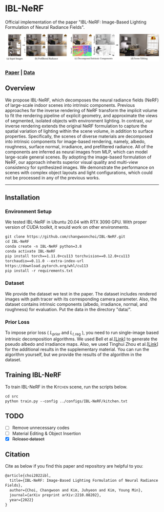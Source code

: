 # IBL-NeRF
Official implementation of the paper "IBL-NeRF: Image-Based Lighting Formulation of Neural Radiance Fields".
<div style="text-align:center">
<img src="assets/teaser.png" alt="teaser image"/>
</div>

### [Paper](https://arxiv.org/abs/2210.08202) | [Data](https://drive.google.com/drive/folders/1ejnk8VYVGAvfapZeTUxKmcfH7RAMVK7U?usp=share_link)
## Overview
We propose IBL-NeRF, which decomposes the neural radiance fields (NeRF) of large-scale indoor scenes into intrinsic components.
Previous approaches for the inverse rendering of NeRF transform the implicit volume to fit the rendering pipeline of explicit geometry, and approximate the views of segmented, isolated objects with environment lighting.
In contrast, our inverse rendering extends the original NeRF formulation to capture the spatial variation of lighting within the scene volume, in addition to surface properties.
Specifically, the scenes of diverse materials are decomposed into intrinsic components for image-based rendering, namely, albedo, roughness, surface normal, irradiance, and prefiltered radiance.
All of the components are inferred as neural images from MLP, which can model large-scale general scenes.
By adopting the image-based formulation of NeRF, our approach inherits superior visual quality and multi-view consistency for synthesized images.
We demonstrate the performance on scenes with complex object layouts and light configurations, which could not be processed in any of the previous works.

<!--
## Method
### Intrinsic Decomposition
IBL-NeRF decomposes the baked radiance in NeRF into intrinsic components.
<div style="text-align:center">
<img src="assets/intrinsic_decomposition.png" alt="intrinsic decomposition"/>
</div>


### Prefiltered Radiance Fields
<div style="text-align:center">
<img src="assets/prefiltered.png" alt="illustration of prefiltered radiance fields"/>
</div>

## Applications
### Material Editing

### Object Insertion
-->
___

## Installation
### Environment Setup
We tested IBL-NeRF in Ubuntu 20.04 with RTX 3090 GPU. With proper version of CUDA toolkit, it would work on other environments.
```
git clone https://github.com/changwoonchoi/IBL-NeRF.git
cd IBL-NeRF
conda create -n IBL-NeRF python=3.8
conda activate IBL-NeRF
pip install torch==1.11.0+cu113 torchvision==0.12.0+cu113 torchaudio==0.11.0 --extra-index-url https://download.pytorch.org/whl/cu113
pip install -r requirements.txt
```

### Dataset
We provide the dataset we test in the paper.
The dataset includes rendered images with path tracer with its corresponding camera parameter.
Also, the dataset contains intrinsic components (albedo, irradiance, normal, and roughness) for evaluation.
Put the data in the directory "data/".
### Prior Loss
To impose prior loss ( $L_{\text{prior}}$ and $L_{I,\text{reg}}$ ), you need to run single-image based intrinsic decomposition algorithms.
We used Bell et al.[[Link](https://github.com/seanbell/intrinsic)] to generate the pseudo albedo and irradiance maps.
Also, we used Tinghui Zhou et al.[[Link](https://github.com/tinghuiz/learn-reflectance)] for the additional results in the supplementary material.
You can run the algorithm yourself, but we provide the results of the algorithm in the dataset.

## Training IBL-NeRF
To train IBL-NeRF in the <span style="font-variant:small-caps;">Kitchen</span> scene, run the scripts below.
```
cd src
python train.py --config ../configs/IBL-NeRF/kitchen.txt
```

## TODO
- [ ] Remove unnecessary codes 
- [ ] Material Editing & Object Insertion
- [x] ~~Release dataset~~

## Citation
Cite as below if you find this paper and repository are helpful to you:
```
@article{choi2022ibl,
  title={IBL-NeRF: Image-Based Lighting Formulation of Neural Radiance Fields},
  author={Choi, Changwoon and Kim, Juhyeon and Kim, Young Min},
  journal={arXiv preprint arXiv:2210.08202},
  year={2022}
}
```